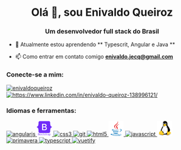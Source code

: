 <h1 align = "center"> Olá 👋, sou Enivaldo Queiroz </h1>
<h3 align = "center"> Um desenvolvedor full stack do Brasil </h3>

- 🌱 Atualmente estou aprendendo ** Typescrit, Angular e Java **

- 📫 Como entrar em contato comigo **enivaldo.jecq@gmail.com**

<h3 align = "left"> Conecte-se a mim: </h3>
<p align = "left">
<a href = " https://dev.to/enivaldoqueiroz "target =" blank "> <img align =" center "src =" https://cdn.jsdelivr.net/npm/simple-icons@3.0.1/icons/dev- dot-to.svg "alt =" enivaldoqueiroz "height =" 30 "largura =" 40 "/> </a>
<a href="https://linkedin.com/in/https://www.linkedin.com/in/enivaldo-queiroz-138996121/" target="blank"> <img align = "center" src = " https://cdn.jsdelivr.net/npm/simple-icons@3.0.1/icons/linkedin.svg "alt =" https://www.linkedin.com/in/enivaldo-queiroz-138996121/ "height = "30" width = "40" /> </a>
</p>

<h3 align = "left"> Idiomas e ferramentas: </h3>
<p align = "left"> <a href="https://angular.io" target="_blank"> <img src = "https://raw.githubusercontent.com/devicons/devicon/master/icons/ angularjs / angularjs-original-wordmark.svg "alt =" angularjs "width =" 40 "height =" 40 "/> </a> <a href="https://getbootstrap.com" target="_blank"> <img src = "https://raw.githubusercontent.com/devicons/devicon/master/icons/bootstrap/bootstrap-plain-wordmark.svg" alt = "bootstrap" width = "40" height = "40" /> </a> <a href="https://www.w3schools.com/css/" target="_blank"> <img src = "https: //raw.githubusercontent.com / devicons / devicon / master / icons / css3 / css3-original-wordmark.svg "alt =" css3 "width =" 40 "height =" 40 "/> </a> <a href =" https: // git-scm.com/ "target =" _ blank "> <img src =" https://www.vectorlogo.zone/logos/git-scm/git-scm-icon.svg "alt =" git "width =" 40 "height =" 40 "/> </a> <a href="https://www.w3.org/html/" target="_blank"> <img src =" https: //raw.githubusercontent. com / devicons / devicon / master / icons / html5 / html5-original-wordmark.svg "alt =" html5 "width =" 40 "height =" 40 "/> </a> <a href =" https: // www.java.com "target =" _ blank "> <img src = "https://raw.githubusercontent.com/devicons/devicon/master/icons/java/java-original.svg" alt = "java" width = "40" height = "40" /> </ a > <a href="https://developer.mozilla.org/en-US/docs/Web/JavaScript" target="_blank"> <img src = "https://raw.githubusercontent.com/devicons/devicon /master/icons/javascript/javascript-original.svg "alt =" javascript "width =" 40 "height =" 40 "/> </a> <a href =" https://www.linux.org/ " target = "_ blank"> <img src = "https://raw.githubusercontent.com/devicons/devicon/master/icons/linux/linux-original.svg" alt = "linux" width = "40" height = " 40 "/> </a><a href="https://spring.io/" target="_blank"> <img src = "https://www.vectorlogo.zone/logos/springio/springio-icon.svg" alt = "primavera" width = "40" height = "40" /> </a> <a href="https://www.typescriptlang.org/" target="_blank"> <img src = "https: //raw.githubusercontent .com / devicons / devicon / master / icons / typescript / typescript-original.svg "alt =" typescript "width =" 40 "height =" 40 "/> </a> <a href =" https: // vuetifyjs .com / en / "target =" _ blank "> <img src =" https://bestofjs.org/logos/vuetify.svg "alt =" vuetify "width =" 40 "height =" 40 "/> </ a> </p>
